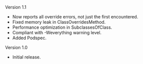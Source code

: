 Version 1.1

- Now reports all override errors, not just the first encountered.
- Fixed memory leak in ClassOverridesMethod.
- Performance optimization in SubclassesOfClass.
- Compliant with -Weverything warning level.
- Added Podspec.

Version 1.0

- Initial release.